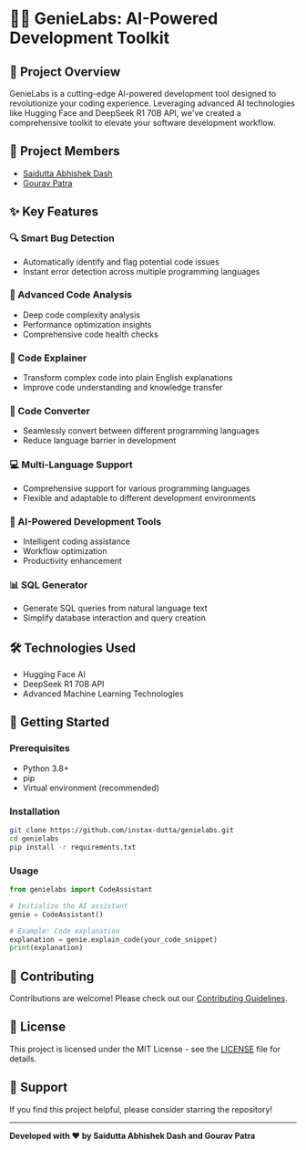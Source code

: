 # 🧞‍♂️ GenieLabs: AI-Powered Development Toolkit

## 🚀 Project Overview

GenieLabs is a cutting-edge AI-powered development tool designed to revolutionize your coding experience. Leveraging advanced AI technologies like Hugging Face and DeepSeek R1 70B API, we've created a comprehensive toolkit to elevate your software development workflow.

## 👥 Project Members
- [Saidutta Abhishek Dash](https://github.com/instax-dutta)
- [Gourav Patra](https://github.com/GOURAV-PATRA)

## ✨ Key Features

### 🔍 Smart Bug Detection
- Automatically identify and flag potential code issues
- Instant error detection across multiple programming languages

### 🧠 Advanced Code Analysis
- Deep code complexity analysis
- Performance optimization insights
- Comprehensive code health checks

### 💬 Code Explainer
- Transform complex code into plain English explanations
- Improve code understanding and knowledge transfer

### 🔄 Code Converter
- Seamlessly convert between different programming languages
- Reduce language barrier in development

### 💻 Multi-Language Support
- Comprehensive support for various programming languages
- Flexible and adaptable to different development environments

### 🤖 AI-Powered Development Tools
- Intelligent coding assistance
- Workflow optimization
- Productivity enhancement

### 📊 SQL Generator
- Generate SQL queries from natural language text
- Simplify database interaction and query creation

## 🛠️ Technologies Used
- Hugging Face AI
- DeepSeek R1 70B API
- Advanced Machine Learning Technologies

## 🚀 Getting Started

### Prerequisites
- Python 3.8+
- pip
- Virtual environment (recommended)

### Installation
```bash
git clone https://github.com/instax-dutta/genielabs.git
cd genielabs
pip install -r requirements.txt
```

### Usage
```python
from genielabs import CodeAssistant

# Initialize the AI assistant
genie = CodeAssistant()

# Example: Code explanation
explanation = genie.explain_code(your_code_snippet)
print(explanation)
```

## 🤝 Contributing
Contributions are welcome! Please check out our [Contributing Guidelines](CONTRIBUTING.md).

## 📄 License
This project is licensed under the MIT License - see the [LICENSE](LICENSE) file for details.

## 🌟 Support
If you find this project helpful, please consider starring the repository!

---

**Developed with ❤️ by Saidutta Abhishek Dash and Gourav Patra**

